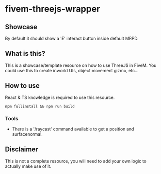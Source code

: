 # fivem-threejs-wrapper

## Showcase

By default it should show a 'E' interact button inside default MRPD.

## What is this?

This is a showcase/template resource on how to use ThreeJS in FiveM.
You could use this to create inworld UIs, object movement gizmo, etc...

## How to use

React & TS knowledge is required to use this resource.

```
npm fullinstall && npm run build
```

### Tools

- There is a '/raycast' command available to get a position and surfacenormal.

## Disclaimer

This is not a complete resource, you will need to add your own logic to actually make use of it.

